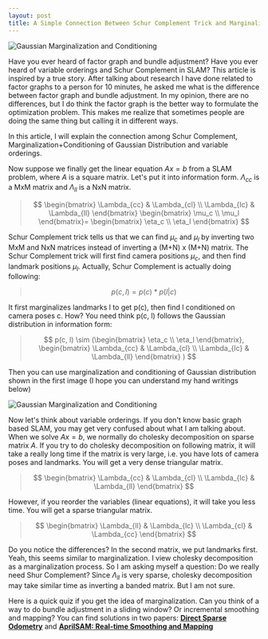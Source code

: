 ```yaml
---
layout: post
title: A Simple Connection Between Schur Complement Trick and Marginalization+Conditioning of Gaussian Distribution
---
```

![Gaussian Marginalization and Conditioning]({{site.baseurl}}/images/2021-01-21-gaussian-marginalization/gaussian.png)

Have you ever heard of factor graph and bundle adjustment? Have you ever heard of variable orderings and Schur
Complement in SLAM? This article is inspired by a true story. After talking about research I have done related to factor
graphs to a person for 10 minutes, he asked me what is the difference between factor graph and bundle adjustment. In my
opinion, there are no differences, but I do think the factor graph is the better way to formulate the optimization
problem. This makes me realize that sometimes people are doing the same thing but calling it in different ways.

In this article, I will explain the connection among Schur Complement, Marginalization+Conditioning of Gaussian
Distribution and variable orderings.

Now suppose we finally get the linear equation $Ax = b$ from a SLAM problem, where $A$ is a square matrix. Let's put it
into information form. $\Lambda_{cc}$ is a MxM matrix and $\Lambda_{ll}$ is a NxN matrix.

> $$
\begin{bmatrix}
\Lambda_{cc} & \Lambda_{cl} \\
\Lambda_{lc} & \Lambda_{ll}
\end{bmatrix}
\begin{bmatrix}
\mu_c \\
\mu_l
\end{bmatrix}=
\begin{bmatrix}
\eta_c \\
\eta_l
\end{bmatrix}
$$

Schur Complement trick tells us that we can find $\mu_c$ and $\mu_l$ by inverting two MxM and NxN matrices instead of
inverting a (M+N) x (M+N) matrix. The Schur Complement trick will first find camera positions $\mu_c$, and then find
landmark positions $\mu_l$. Actually, Schur Complement is actually doing following:

> $$ p(c, l) = p(c) * p(l|c) $$

It first marginalizes landmarks l to get p(c), then find l conditioned on camera poses c. How? You need think p(c, l)
follows the Gaussian distribution in information form:

> $$
p(c, l) \sim (\begin{bmatrix}
\eta_c \\
\eta_l
\end{bmatrix}, \begin{bmatrix}
\Lambda_{cc} & \Lambda_{cl} \\
\Lambda_{lc} & \Lambda_{ll}
\end{bmatrix} )
$$

Then you can use marginalization and conditioning of Gaussian distribution shown in the first image (I hope you can
understand my hand writings below)

![Gaussian Marginalization and Conditioning]({{site.baseurl}}/images/2021-01-21-gaussian-marginalization/handdrawing.png)

Now let's think about variable orderings. If you don't know basic graph based SLAM, you may get very confused about what
I am talking about. When we solve $Ax=b$, we normally do cholesky decomposition on sparse matrix $A$. If you try to do
cholesky decomposition on following matrix, it will take a really long time if the matrix is very large, i.e. you have
lots of camera poses and landmarks. You will get a very dense triangular matrix.

> $$
\begin{bmatrix}
\Lambda_{cc} & \Lambda_{cl} \\
\Lambda_{lc} & \Lambda_{ll}
\end{bmatrix}
$$

However, if you reorder the variables (linear equations), it will take you less time. You will get a sparse triangular
matrix.

>$$
\begin{bmatrix}
\Lambda_{ll} & \Lambda_{lc} \\
\Lambda_{cl} & \Lambda_{cc}
\end{bmatrix}
$$

Do you notice the differences? In the second matrix, we put landmarks first. Yeah, this seems similar to
marginalization. I view cholesky decomposition as a marginalization process. So I am asking myself a question: Do we
really need Shur Complement? Since $\Lambda_{ll}$ is very sparse, cholesky decomposition may take similar time as
inverting a banded matrix. But I am not sure.

Here is a quick quiz if you get the idea of marginalization. Can you think of a way to do bundle adjustment in a sliding
window? Or incremental smoothing and mapping? You can find solutions in two papers: **[Direct Sparse Odometry](https://arxiv.org/pdf/1607.02565.pdf)** and **[AprilSAM:
Real-time Smoothing and Mapping](https://april.eecs.umich.edu/papers/details.php?name=wang2018aprilsam)**
